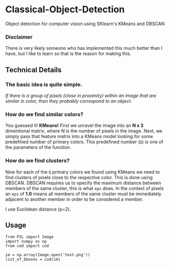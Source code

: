 # Classical-Object-Detection
Object detection for computer vision using SKlearn's KMeans and DBSCAN



### Disclaimer
There is very likely someone who has implemented this much better than I have, but I like to learn so that is the reason for making this.

## Technical Details

### The basic idea is quite simple. 
_If there is a group of pixels (close in proximity) within an image that are similar in color, then they probably correspond to an object._

### How do we find similar colors?

You guessed it! __KMeans!__ First we unravel the image into an __N x 3__ dimentional matrix, where N is the number of pixels in the image. Next, we simply pass that feature matrix into a KMeans model looking for some predefined number of primary colors. This predefined number (`Q`) is one of the parameters of the function.

### How do we find clusters?

Now for each of the `Q` primary colors we found using KMeans we need to find clusters of pixels close to the respective color. This is done using DBSCAN. DBSCAN requires us to specify the maximum distance between members of the same cluster, this is what `eps` does. In the context of pixels an `eps` of __1.0__ means all members of the same cluster must be immediately adjacent to another member in order to be considered a member.

I use Euclidean distance (p=2).

## Usage

```
from PIL import Image
import numpy as np
from cod import cod

im = np.array(Image.open('test.png'))
list_of_bboxes = cod(im)
```

